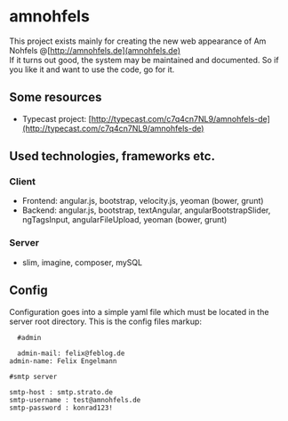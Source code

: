 # amnohfels
This project exists mainly for creating the new web appearance of Am Nohfels @[http://amnohfels.de](amnohfels.de)<br>
If it turns out good, the system may be maintained and documented. So if you like it and want to use the code, go for it. 

## Some resources

* Typecast project: [http://typecast.com/c7q4cn7NL9/amnohfels-de](http://typecast.com/c7q4cn7NL9/amnohfels-de)

## Used technologies, frameworks etc.

### Client

* Frontend: angular.js, bootstrap, velocity.js, yeoman (bower, grunt)
* Backend: angular.js, bootstrap, textAngular, angularBootstrapSlider, ngTagsInput, angularFileUpload, yeoman (bower, grunt)

### Server

* slim, imagine, composer, mySQL

## Config

Configuration goes into a simple yaml file which must be located in the server root directory. This is the config files markup:

 	  #admin

 	  admin-mail: felix@feblog.de
  	admin-name: Felix Engelmann

  	#smtp server

  	smtp-host : smtp.strato.de
  	smtp-username : test@amnohfels.de
  	smtp-password : konrad123!
